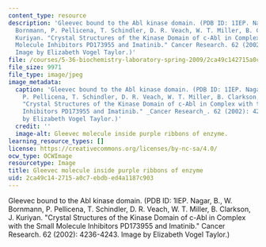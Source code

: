 ```yaml
---
content_type: resource
description: 'Gleevec bound to the Abl kinase domain. (PDB ID: 1IEP. Nagar, B., W.
  Bornmann, P. Pellicena, T. Schindler, D. R. Veach, W. T. Miller, B. Clarkson, J.
  Kuriyan. "Crystal Structures of the Kinase Domain of c-Abl in Complex with the Small
  Molecule Inhibitors PD173955 and Imatinib." Cancer Research. 62 (2002): 4236-4243.
  Image by Elizabeth Vogel Taylor.)'
file: /courses/5-36-biochemistry-laboratory-spring-2009/2ca49c142715a0c7ebdbed4a1187c903_5-36S09-th.jpg
file_size: 9971
file_type: image/jpeg
image_metadata:
  caption: 'Gleevec bound to the Abl kinase domain. (PDB ID: 1IEP. Nagar, B., W. Bornmann,
    P. Pellicena, T. Schindler, D. R. Veach, W. T. Miller, B. Clarkson, J. Kuriyan.
    "Crystal Structures of the Kinase Domain of c-Abl in Complex with the Small Molecule
    Inhibitors PD173955 and Imatinib." _Cancer Research_. 62 (2002): 4236-4243. Image
    by Elizabeth Vogel Taylor.)'
  credit: ''
  image-alt: Gleevec molecule inside purple ribbons of enzyme.
learning_resource_types: []
license: https://creativecommons.org/licenses/by-nc-sa/4.0/
ocw_type: OCWImage
resourcetype: Image
title: Gleevec molecule inside purple ribbons of enzyme
uid: 2ca49c14-2715-a0c7-ebdb-ed4a1187c903
---
```

Gleevec bound to the Abl kinase domain. (PDB ID: 1IEP. Nagar, B., W. Bornmann, P. Pellicena, T. Schindler, D. R. Veach, W. T. Miller, B. Clarkson, J. Kuriyan. "Crystal Structures of the Kinase Domain of c-Abl in Complex with the Small Molecule Inhibitors PD173955 and Imatinib." Cancer Research. 62 (2002): 4236-4243. Image by Elizabeth Vogel Taylor.)